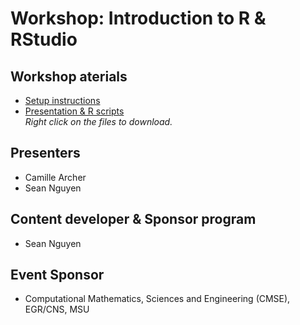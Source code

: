 # Workshop: Introduction to R & RStudio

## Workshop aterials
- [Setup instructions](https://drive.google.com/drive/folders/1RKuFqhXrLyjDYNipeDKu-lTVeLftoT-u)
- [Presentation & R scripts](https://github.com/nguyens7/Rworkshop/tree/master/Session_1) <br>
_Right click on the files to download._

## Presenters
- Camille Archer
- Sean Nguyen

## Content developer & Sponsor program
- Sean Nguyen

## Event Sponsor
- Computational Mathematics, Sciences and Engineering (CMSE), EGR/CNS, MSU
